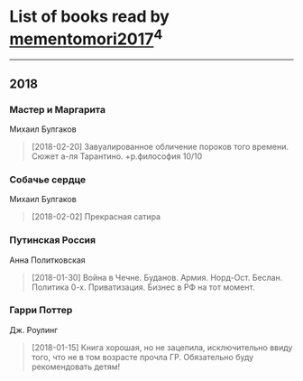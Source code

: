 # List of books read by [mementomori2017](http://vk.com/id431794049)<sup>4</sup>
---

## 2018

### Мастер и Маргарита
Михаил Булгаков
> [2018-02-20] Завуалированное обличение пороков того времени. Сюжет а-ля Тарантино. +р.философия 
> 10/10


### Собачье сердце
Михаил Булгаков
> [2018-02-02] Прекрасная сатира


### Путинская Россия
Анна Политковская
> [2018-01-30] Война в Чечне. Буданов. Армия.  Норд-Ост. Беслан.  Политика 0-х. Приватизация. Бизнес в РФ на тот момент.


### Гарри Поттер
Дж. Роулинг
> [2018-01-15] Книга хорошая, но не зацепила, исключительно
> ввиду того, что не в том возрасте прочла ГР. Обязательно буду рекомендовать детям!



